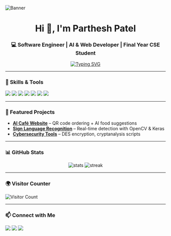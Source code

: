 <!-- Banner -->
![Banner](https://your-banner-image-link)

<h1 align="center">Hi 👋, I'm Parthesh Patel</h1>
<h3 align="center">💻 Software Engineer | AI & Web Developer | Final Year CSE Student</h3>

<!-- Typing effect -->
<p align="center">
  <a href="https://github.com/Imparthpatel">
    <img src="https://readme-typing-svg.demolab.com?font=Fira+Code&pause=1000&color=00F7EF&center=true&vCenter=true&width=435&lines=AI+%26+Web+Developer;OpenCV+%26+ML+Enthusiast;Cybersecurity+Learner;Final+Year+CSE+Student" alt="Typing SVG" />
  </a>
</p>

---

### 🚀 Skills & Tools
<p align="left">
  <img src="https://img.shields.io/badge/Python-3776AB?style=for-the-badge&logo=python&logoColor=white"/>
  <img src="https://img.shields.io/badge/JavaScript-F7DF1E?style=for-the-badge&logo=javascript&logoColor=black"/>
  <img src="https://img.shields.io/badge/Flask-000000?style=for-the-badge&logo=flask&logoColor=white"/>
  <img src="https://img.shields.io/badge/OpenCV-5C3EE8?style=for-the-badge&logo=opencv&logoColor=white"/>
  <img src="https://img.shields.io/badge/HTML5-E34F26?style=for-the-badge&logo=html5&logoColor=white"/>
  <img src="https://img.shields.io/badge/CSS3-1572B6?style=for-the-badge&logo=css3&logoColor=white"/>
  <img src="https://img.shields.io/badge/MySQL-4479A1?style=for-the-badge&logo=mysql&logoColor=white"/>
</p>

---

### 📌 Featured Projects
- **[AI Café Website](#)** – QR code ordering + AI food suggestions  
- **[Sign Language Recognition](#)** – Real-time detection with OpenCV & Keras  
- **[Cybersecurity Tools](#)** – DES encryption, cryptanalysis scripts  

---

### 📊 GitHub Stats
<p align="center">
  <img src="https://github-readme-stats.vercel.app/api?username=Imparthpatel&show_icons=true&theme=tokyonight" alt="stats" />
  <img src="https://github-readme-streak-stats.herokuapp.com/?user=Imparthpatel&theme=tokyonight" alt="streak" />
</p>

---

### 🌍 Visitor Counter
![Visitor Count](https://komarev.com/ghpvc/?username=Imparthpatel&label=Profile%20Views&color=0e75b6&style=flat)

---

### 📫 Connect with Me
<p>
  <a href="mailto:your-Parthesh1410@gmail.com"><img src="https://img.shields.io/badge/Email-D14836?style=for-the-badge&logo=gmail&logoColor=white"></a>
  <a href="https://linkedin.com/in/parthesh-patel-329506253"><img src="https://img.shields.io/badge/LinkedIn-0077B5?style=for-the-badge&logo=linkedin&logoColor=white"></a>
  <a href="https://github.com/Imparthpatel"><img src="https://img.shields.io/badge/GitHub-100000?style=for-the-badge&logo=github&logoColor=white"></a>
</p>

